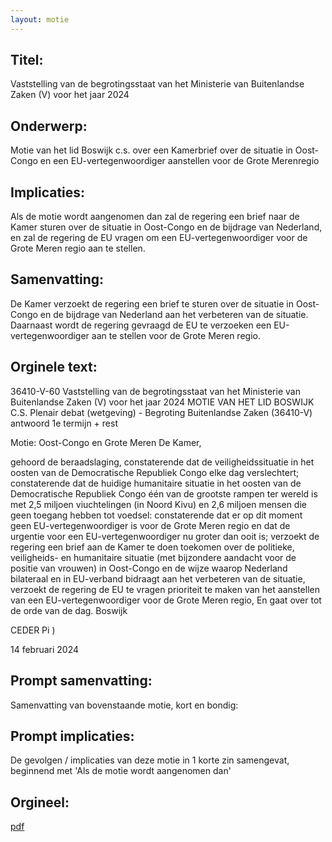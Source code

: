 ```yaml
---
layout: motie
---
```

## Titel:
Vaststelling van de begrotingsstaat van het Ministerie van Buitenlandse Zaken (V) voor het jaar 2024
## Onderwerp:
Motie van het lid Boswijk c.s. over een Kamerbrief over de situatie in Oost-Congo en een EU-vertegenwoordiger aanstellen voor de Grote Merenregio 
## Implicaties:
Als de motie wordt aangenomen dan zal de regering een brief naar de Kamer sturen over de situatie in Oost-Congo en de bijdrage van Nederland, en zal de regering de EU vragen om een EU-vertegenwoordiger voor de Grote Meren regio aan te stellen.
## Samenvatting:
De Kamer verzoekt de regering een brief te sturen over de situatie in Oost-Congo en de bijdrage van Nederland aan het verbeteren van de situatie. Daarnaast wordt de regering gevraagd de EU te verzoeken een EU-vertegenwoordiger aan te stellen voor de Grote Meren regio.
## Orginele text:


36410-V-60
Vaststelling van de begrotingsstaat van het Ministerie van Buitenlandse Zaken (V) voor het jaar 2024
MOTIE VAN HET LID BOSWIJK C.S.
Plenair debat (wetgeving) - Begroting Buitenlandse Zaken (36410-V) antwoord 1e termijn + rest

Motie: Oost-Congo en Grote Meren
De Kamer,

gehoord de beraadslaging,
constaterende dat de veiligheidssituatie in het oosten van de Democratische
Republiek Congo elke dag verslechtert;
constaterende dat de huidige humanitaire situatie in het oosten van de
Democratische Republiek Congo één van de grootste rampen ter wereld is met 2,5
miljoen viuchtelingen (in Noord Kivu) en 2,6 miljoen mensen die geen toegang
hebben tot voedsel:
constaterende dat er op dit moment geen EU-vertegenwoordiger is voor de Grote
Meren regio en dat de urgentie voor een EU-vertegenwoordiger nu groter dan ooit is;
verzoekt de regering een brief aan de Kamer te doen toekomen over de politieke,
veiligheids- en humanitaire situatie (met bijzondere aandacht voor de positie van
vrouwen) in Oost-Congo en de wijze waarop Nederland bilateraal en in EU-verband
bidraagt aan het verbeteren van de situatie,
verzoekt de regering de EU te vragen prioriteit te maken van het aanstellen
van een
EU-vertegenwoordiger voor de Grote Meren regio,
En gaat over tot de orde van de dag.
Boswijk

CEDER
Pi )

14 februari 2024


## Prompt samenvatting:
Samenvatting van bovenstaande motie, kort en bondig:


## Prompt implicaties:
De gevolgen / implicaties van deze motie in 1 korte zin samengevat, beginnend met 'Als de motie wordt aangenomen dan' 

## Orgineel:
[pdf](https://gegevensmagazijn.tweedekamer.nl/OData/v4/2.0/Document(d594dfd8-0d1b-437f-bfd9-8016b2561ce2)/resource)
